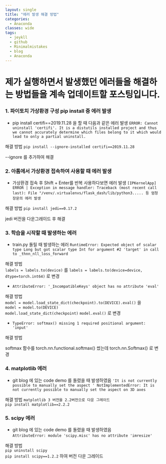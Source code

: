 ```yaml
---
layout: single
title: "에러 발생 해결 방법"
categories:
  - Anaconda
classes: wide
tags:
  - jeykll
  - github
  - Minimalmistakes
  - blog
  - Anaconda
---
```


# 제가 실행하면서 발생했던 에러들을 해결하는 방법들을 계속 업데이트할 포스팅입니다.

### 1. 파이토치 가상환경 구성 pip install 중 에러 발생  
 + pip install certifi==2019.11.28 을 할 때 다음과 같은 에러 발생
 `ERROR: Cannot uninstall 'certifi'. It is a distutils installed project and thus we cannot accurately determine which files belong to it which would lead to only a partial uninstall.`

 해결 방법
 `pip install --ignore-installed certifi==2019.11.28`

 --ignore 를 추가하여 해결


### 2. 아톰에서 가상환경 접속하여 사용할 때 에러 발생
 + 가상환경 접속 후 Shift + Enter를 반복 사용하다보면 에러 발생
 `[IPKernelApp] ERROR | Exception in message handler: Traceback (most recent call last): File "/venv/.virtualenvs/flask_dash/lib/python3..... 등 엄청 장문의 에러 발생`


 해결 방법
 `pip install jedi==0.17.2`

 jedi 버전을 다운그레이드 후 해결

### 3. 학습을 시작할 때 발생하는 에러  
+ train.py 돌릴 때 발생하는 에러
`RuntimeError: Expected object of scalar type Long but got scalar type Int for argument #2 'target' in call to _thnn_nll_loss_forward`  

해결 방법  
`labels = labels.to(device)` 를 `labels = labels.to(device=device, dtype=torch.int64)` 로 변경  

+ `AttributeError: '_IncompatibleKeys' object has no attribute 'eval'`  

해결 방법  
`model = model.load_state_dict(checkpoint).to(DEVICE).eval()` 을  
`model = model.to(DEVICE)`  
`model.load_state_dict(checkpoint)`
`model.eval()` 로 변경  

+ `TypeError: softmax() missing 1 required positional argument: 'input'`

해결 방법  

softmax 함수를 torch.nn.functional.softmax() 썼는데 torch.nn.Softmax() 로 변경

### 4. matplotlib 에러  
+ git blog 에 있는 code demo 를 돌렸을 때 발생하였음
`'It is not currently possible to manually set the aspect '
NotImplementedError: It is not currently possible to manually set the aspect on 3D axes`  

해결 방법
`matplotlib 3 버전을 2.2버전으로 다운 그레이드`  
`pip install matplotlib==2.2.2`

### 5. scipy 에러  
+  git blog 에 있는 code demo 를 돌렸을 때 발생하였음  
`AttributeError: module 'scipy.misc' has no attribute 'imresize'`    

해결 방법  
`pip uninstall scipy`  
`pip install scipy==1.2.2` 하여 버전 다운 그레이드  

